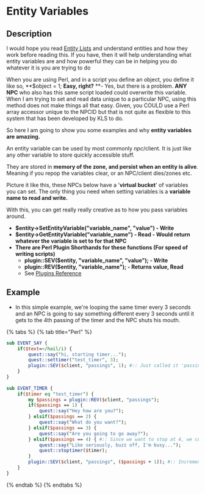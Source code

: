# Entity Variables

## Description

I would hope you read [Entity Lists](entity-lists.md) and understand entities and how they work before reading this. If you have, then it will help understanding what entity variables are and how powerful they can be in helping you do whatever it is you are trying to do

When you are using Perl, and in a script you define an object, you define it like so, **$object = 1; **Easy, right?** **- Yes, but there is a problem. **ANY NPC** who also has this same script loaded could overwrite this variable. When I am trying to set and read data unique to a particular NPC, using this method does not make things all that easy. Given, you COULD use a Perl array accessor unique to the NPCID but that is not quite as flexible to this system that has been developed by KLS to do.

So here I am going to show you some examples and why **entity variables are amazing.**

An entity variable can be used by most commonly $npc/$client. It is just like any other variable to store quickly accessible stuff.

They are stored in **memory of the zone, and persist when an entity is alive**. Meaning if you repop the variables clear, or an NPC/client dies/zones etc.

Picture it like this, these NPCs below have a '**virtual bucket**' of variables you can set. The only thing you need when setting variables is a **variable name to read and write.**

With this, you can get really really creative as to how you pass variables around.

* **$entity->SetEntityVariable("variable_name", "value") - Write**
* **$entity->GetEntityVariable("variable_name") - Read - Would return whatever the variable is set to for that NPC**
* **There are Perl Plugin Shorthands for these functions (For speed of writing scripts)**
  * **plugin::SEV($entity, "variable_name", "value"); - Write**
  * **plugin::REV($entity, "variable_name"); - Returns value, Read**
  * See [Plugins Reference](https://eqemu.gitbook.io/quest-api/perl/plugins)

## Example

* In this simple example, we're looping the same timer every 3 seconds and an NPC is going to say something different every 3 seconds until it gets to the 4th passing of the timer and the NPC shuts his mouth.

{% tabs %}
{% tab title="Perl" %}
```perl
sub EVENT_SAY {
    if($text=~/hail/i) {
        quest::say("hi, starting timer...");
        quest::settimer("test_timer", 3);
        plugin::SEV($client, "passings", 1); #:: Just called it 'passings' because I will be using it to track passings of a timer
    }
}
 
sub EVENT_TIMER {
    if($timer eq "test_timer") {
        my $passings = plugin::REV($client, "passings");
        if($passings == 1) {
			quest::say("Hey how are you?");
		} elsif($passings == 2) {
			quest::say("What do you want?");
		} elsif($passings == 3) {
			quest::say("Are you going to go away?");
		} elsif($passings == 4) { #:: Since we want to stop at 4, we cut off the timer and stop counting the passes
            quest::say("Like seriously, buzz off, I'm busy...");
            quest::stoptimer($timer);
        }
        plugin::SEV($client, "passings", ($passings + 1)); #:: Increment the number so we don't loop the timer forever...
    }
}
```
{% endtab %}
{% endtabs %}
